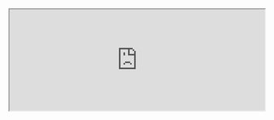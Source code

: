 <iframe src="https://liaojunjun.github.io/nice/root/javascript/sort_table_demo.html" width="100%" height="200"></iframe>